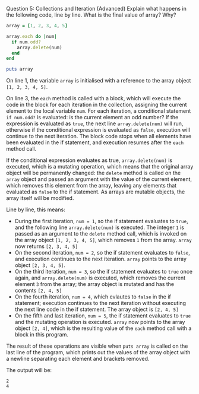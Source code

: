 Question 5: Collections and Iteration (Advanced)
Explain what happens in the following code, line by line. What is the final value of array? Why?

```ruby
array = [1, 2, 3, 4, 5]

array.each do |num|
  if num.odd?
    array.delete(num)
  end
end

puts array
```

On line 1, the variable `array` is initialised with a reference to the array object `[1, 2, 3, 4, 5]`.

On line 3, the `each` method is called with a block, which will execute the code in the block for each iteration in the collection, assigning the current element to the local variable `num`. For each iteration, a conditional statement `if num.odd?` is evaluated: is the current element an odd number? If the expression is evaluated as `true`, the next line `array.delete(num)` will run, otherwise if the conditional expression is evaluated as `false`, execution will continue to the next iteration. The block code stops when all elements have been evaluated in the if statement, and execution resumes after the `each` method call.

If the conditional expression evaluates as true, `array.delete(num)` is executed, which is a mutating operation, which means that the original array object will be permanently changed: the `delete` method is called on the `array` object and passed an argument with the value of the current element, which removes this element from the array, leaving any elements that evaluated as `false` to the if statement. As arrays are mutable objects, the array itself will be modified.

Line by line, this means:

- During the first iteration, `num = 1`, so the if statement evaluates to `true`, and the following line `array.delete(num)` is executed. The integer `1` is passed as an argument to the `delete` method call, which is invoked on the array object `[1, 2, 3, 4, 5]`, which removes `1` from the array. `array` now returns `[2, 3, 4, 5]`
- On the second iteration, `num = 2`, so the if statement evaluates to `false`, and execution continues to the next iteration. `array` points to the array object `[2, 3, 4, 5]`.
- On the third iteration, `num = 3`, so the if statement evaluates to `true` once again, and `array.delete(num)` is executed, which removes the current element `3` from the array; the array object is mutated and has the contents `[2, 4, 5]`
- On the fourth iteration, `num = 4`, which evlautes to `false` in the if statement; execution continues to the next iteration without executing the next line code in the if statement. The array object is `[2, 4, 5]`
- On the fifth and last iteration, `num = 5`, the if statement evaluates to `true` and the mutating operation is executed. `array` now points to the array object `[2, 4]`, which is the resulting value of the `each` method call with a block in this program.

The result of these operations are visible when `puts array` is called on the last line of the program, which prints out the values of the array object with a newline separating each element and brackets removed.

The output will be:

```
2
4
```